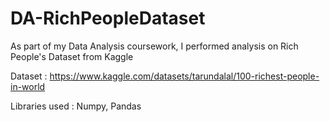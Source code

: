 # DA-RichPeopleDataset

As part of my Data Analysis coursework, I performed analysis on Rich People's Dataset from Kaggle

Dataset : https://www.kaggle.com/datasets/tarundalal/100-richest-people-in-world

Libraries used : Numpy, Pandas
